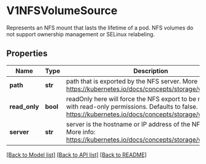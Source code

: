 # V1NFSVolumeSource

Represents an NFS mount that lasts the lifetime of a pod. NFS volumes do not support ownership management or SELinux relabeling.
## Properties
Name | Type | Description | Notes
------------ | ------------- | ------------- | -------------
**path** | **str** | path that is exported by the NFS server. More info: https://kubernetes.io/docs/concepts/storage/volumes#nfs | 
**read_only** | **bool** | readOnly here will force the NFS export to be mounted with read-only permissions. Defaults to false. More info: https://kubernetes.io/docs/concepts/storage/volumes#nfs | [optional] 
**server** | **str** | server is the hostname or IP address of the NFS server. More info: https://kubernetes.io/docs/concepts/storage/volumes#nfs | 

[[Back to Model list]](../README.md#documentation-for-models) [[Back to API list]](../README.md#documentation-for-api-endpoints) [[Back to README]](../README.md)



